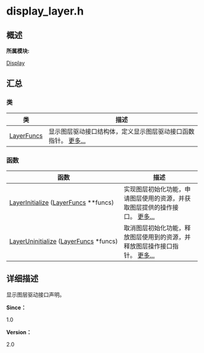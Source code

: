 # display_layer.h


## **概述**

**所属模块:**

[Display](_display.md)


## **汇总**


### 类

  | 类 | 描述 | 
| -------- | -------- |
| [LayerFuncs](_layer_funcs.md) | 显示图层驱动接口结构体，定义显示图层驱动接口函数指针。&nbsp;[更多...](_layer_funcs.md) | 


### 函数

  | 函数 | 描述 | 
| -------- | -------- |
| [LayerInitialize](_display.md#layerinitialize)&nbsp;([LayerFuncs](_layer_funcs.md)&nbsp;\*\*funcs) | 实现图层初始化功能，申请图层使用的资源，并获取图层提供的操作接口。&nbsp;[更多...](_display.md#layerinitialize) | 
| [LayerUninitialize](_display.md#layeruninitialize)&nbsp;([LayerFuncs](_layer_funcs.md)&nbsp;\*funcs) | 取消图层初始化功能，释放图层使用到的资源，并释放图层操作接口指针。&nbsp;[更多...](_display.md#layeruninitialize) | 


## **详细描述**

显示图层驱动接口声明。

**Since：**

1.0

**Version：**

2.0
